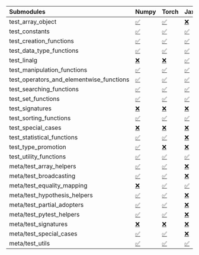 | Submodules                               | Numpy                                                                                                                           | Torch                                                                                                                           | Jax                                                                                                                             | Tensorflow                                                                                                                      |
|:-----------------------------------------|:--------------------------------------------------------------------------------------------------------------------------------|:--------------------------------------------------------------------------------------------------------------------------------|:--------------------------------------------------------------------------------------------------------------------------------|:--------------------------------------------------------------------------------------------------------------------------------|
| test_array_object                        | <a href="https://github.com/unifyai/ivy/runs/8216228917?check_suite_focus=true" rel="noopener noreferrer" target="_blank">✅</a> | <a href="https://github.com/unifyai/ivy/runs/8216231746?check_suite_focus=true" rel="noopener noreferrer" target="_blank">✅</a> | <a href="https://github.com/unifyai/ivy/runs/8216235139?check_suite_focus=true" rel="noopener noreferrer" target="_blank">❌</a> | <a href="https://github.com/unifyai/ivy/runs/8216237970?check_suite_focus=true" rel="noopener noreferrer" target="_blank">✅</a> |
| test_constants                           | <a href="https://github.com/unifyai/ivy/runs/8216229046?check_suite_focus=true" rel="noopener noreferrer" target="_blank">✅</a> | <a href="https://github.com/unifyai/ivy/runs/8216231880?check_suite_focus=true" rel="noopener noreferrer" target="_blank">✅</a> | <a href="https://github.com/unifyai/ivy/runs/8216235272?check_suite_focus=true" rel="noopener noreferrer" target="_blank">✅</a> | <a href="https://github.com/unifyai/ivy/runs/8216238054?check_suite_focus=true" rel="noopener noreferrer" target="_blank">✅</a> |
| test_creation_functions                  | <a href="https://github.com/unifyai/ivy/runs/8216229149?check_suite_focus=true" rel="noopener noreferrer" target="_blank">✅</a> | <a href="https://github.com/unifyai/ivy/runs/8216232045?check_suite_focus=true" rel="noopener noreferrer" target="_blank">✅</a> | <a href="https://github.com/unifyai/ivy/runs/8216235390?check_suite_focus=true" rel="noopener noreferrer" target="_blank">✅</a> | <a href="https://github.com/unifyai/ivy/runs/8216238161?check_suite_focus=true" rel="noopener noreferrer" target="_blank">✅</a> |
| test_data_type_functions                 | <a href="https://github.com/unifyai/ivy/runs/8216229254?check_suite_focus=true" rel="noopener noreferrer" target="_blank">✅</a> | <a href="https://github.com/unifyai/ivy/runs/8216232178?check_suite_focus=true" rel="noopener noreferrer" target="_blank">✅</a> | <a href="https://github.com/unifyai/ivy/runs/8216235520?check_suite_focus=true" rel="noopener noreferrer" target="_blank">✅</a> | <a href="https://github.com/unifyai/ivy/runs/8216238242?check_suite_focus=true" rel="noopener noreferrer" target="_blank">✅</a> |
| test_linalg                              | <a href="https://github.com/unifyai/ivy/runs/8216229375?check_suite_focus=true" rel="noopener noreferrer" target="_blank">❌</a> | <a href="https://github.com/unifyai/ivy/runs/8216232335?check_suite_focus=true" rel="noopener noreferrer" target="_blank">❌</a> | <a href="https://github.com/unifyai/ivy/runs/8216235639?check_suite_focus=true" rel="noopener noreferrer" target="_blank">✅</a> | <a href="https://github.com/unifyai/ivy/runs/8216238327?check_suite_focus=true" rel="noopener noreferrer" target="_blank">❌</a> |
| test_manipulation_functions              | <a href="https://github.com/unifyai/ivy/runs/8216229496?check_suite_focus=true" rel="noopener noreferrer" target="_blank">✅</a> | <a href="https://github.com/unifyai/ivy/runs/8216232522?check_suite_focus=true" rel="noopener noreferrer" target="_blank">✅</a> | <a href="https://github.com/unifyai/ivy/runs/8216235750?check_suite_focus=true" rel="noopener noreferrer" target="_blank">✅</a> | <a href="https://github.com/unifyai/ivy/runs/8216238421?check_suite_focus=true" rel="noopener noreferrer" target="_blank">✅</a> |
| test_operators_and_elementwise_functions | <a href="https://github.com/unifyai/ivy/runs/8216229606?check_suite_focus=true" rel="noopener noreferrer" target="_blank">✅</a> | <a href="https://github.com/unifyai/ivy/runs/8216232739?check_suite_focus=true" rel="noopener noreferrer" target="_blank">✅</a> | <a href="https://github.com/unifyai/ivy/runs/8216235866?check_suite_focus=true" rel="noopener noreferrer" target="_blank">✅</a> | <a href="https://github.com/unifyai/ivy/runs/8216238522?check_suite_focus=true" rel="noopener noreferrer" target="_blank">✅</a> |
| test_searching_functions                 | <a href="https://github.com/unifyai/ivy/runs/8216229770?check_suite_focus=true" rel="noopener noreferrer" target="_blank">✅</a> | <a href="https://github.com/unifyai/ivy/runs/8216232899?check_suite_focus=true" rel="noopener noreferrer" target="_blank">✅</a> | <a href="https://github.com/unifyai/ivy/runs/8216235996?check_suite_focus=true" rel="noopener noreferrer" target="_blank">✅</a> | <a href="https://github.com/unifyai/ivy/runs/8216238635?check_suite_focus=true" rel="noopener noreferrer" target="_blank">✅</a> |
| test_set_functions                       | <a href="https://github.com/unifyai/ivy/runs/8216229907?check_suite_focus=true" rel="noopener noreferrer" target="_blank">✅</a> | <a href="https://github.com/unifyai/ivy/runs/8216233039?check_suite_focus=true" rel="noopener noreferrer" target="_blank">✅</a> | <a href="https://github.com/unifyai/ivy/runs/8216236126?check_suite_focus=true" rel="noopener noreferrer" target="_blank">✅</a> | <a href="https://github.com/unifyai/ivy/runs/8216238762?check_suite_focus=true" rel="noopener noreferrer" target="_blank">✅</a> |
| test_signatures                          | <a href="https://github.com/unifyai/ivy/runs/8216230009?check_suite_focus=true" rel="noopener noreferrer" target="_blank">❌</a> | <a href="https://github.com/unifyai/ivy/runs/8216233172?check_suite_focus=true" rel="noopener noreferrer" target="_blank">❌</a> | <a href="https://github.com/unifyai/ivy/runs/8216236239?check_suite_focus=true" rel="noopener noreferrer" target="_blank">❌</a> | <a href="https://github.com/unifyai/ivy/runs/8216238861?check_suite_focus=true" rel="noopener noreferrer" target="_blank">❌</a> |
| test_sorting_functions                   | <a href="https://github.com/unifyai/ivy/runs/8216230106?check_suite_focus=true" rel="noopener noreferrer" target="_blank">✅</a> | <a href="https://github.com/unifyai/ivy/runs/8216233278?check_suite_focus=true" rel="noopener noreferrer" target="_blank">✅</a> | <a href="https://github.com/unifyai/ivy/runs/8216236345?check_suite_focus=true" rel="noopener noreferrer" target="_blank">✅</a> | <a href="https://github.com/unifyai/ivy/runs/8216238950?check_suite_focus=true" rel="noopener noreferrer" target="_blank">✅</a> |
| test_special_cases                       | <a href="https://github.com/unifyai/ivy/runs/8216230253?check_suite_focus=true" rel="noopener noreferrer" target="_blank">❌</a> | <a href="https://github.com/unifyai/ivy/runs/8216233384?check_suite_focus=true" rel="noopener noreferrer" target="_blank">❌</a> | <a href="https://github.com/unifyai/ivy/runs/8216236443?check_suite_focus=true" rel="noopener noreferrer" target="_blank">❌</a> | <a href="https://github.com/unifyai/ivy/runs/8216239040?check_suite_focus=true" rel="noopener noreferrer" target="_blank">❌</a> |
| test_statistical_functions               | <a href="https://github.com/unifyai/ivy/runs/8216230354?check_suite_focus=true" rel="noopener noreferrer" target="_blank">✅</a> | <a href="https://github.com/unifyai/ivy/runs/8216233485?check_suite_focus=true" rel="noopener noreferrer" target="_blank">✅</a> | <a href="https://github.com/unifyai/ivy/runs/8216236550?check_suite_focus=true" rel="noopener noreferrer" target="_blank">❌</a> | <a href="https://github.com/unifyai/ivy/runs/8216239142?check_suite_focus=true" rel="noopener noreferrer" target="_blank">❌</a> |
| test_type_promotion                      | <a href="https://github.com/unifyai/ivy/runs/8216230463?check_suite_focus=true" rel="noopener noreferrer" target="_blank">✅</a> | <a href="https://github.com/unifyai/ivy/runs/8216233585?check_suite_focus=true" rel="noopener noreferrer" target="_blank">❌</a> | <a href="https://github.com/unifyai/ivy/runs/8216236663?check_suite_focus=true" rel="noopener noreferrer" target="_blank">❌</a> | <a href="https://github.com/unifyai/ivy/runs/8216239231?check_suite_focus=true" rel="noopener noreferrer" target="_blank">❌</a> |
| test_utility_functions                   | <a href="https://github.com/unifyai/ivy/runs/8216230578?check_suite_focus=true" rel="noopener noreferrer" target="_blank">✅</a> | <a href="https://github.com/unifyai/ivy/runs/8216233696?check_suite_focus=true" rel="noopener noreferrer" target="_blank">✅</a> | <a href="https://github.com/unifyai/ivy/runs/8216236759?check_suite_focus=true" rel="noopener noreferrer" target="_blank">✅</a> | <a href="https://github.com/unifyai/ivy/runs/8216239327?check_suite_focus=true" rel="noopener noreferrer" target="_blank">✅</a> |
| meta/test_array_helpers                  | <a href="https://github.com/unifyai/ivy/runs/8216230740?check_suite_focus=true" rel="noopener noreferrer" target="_blank">✅</a> | <a href="https://github.com/unifyai/ivy/runs/8216233813?check_suite_focus=true" rel="noopener noreferrer" target="_blank">✅</a> | <a href="https://github.com/unifyai/ivy/runs/8216236951?check_suite_focus=true" rel="noopener noreferrer" target="_blank">❌</a> | <a href="https://github.com/unifyai/ivy/runs/8216239441?check_suite_focus=true" rel="noopener noreferrer" target="_blank">✅</a> |
| meta/test_broadcasting                   | <a href="https://github.com/unifyai/ivy/runs/8216230843?check_suite_focus=true" rel="noopener noreferrer" target="_blank">✅</a> | <a href="https://github.com/unifyai/ivy/runs/8216233948?check_suite_focus=true" rel="noopener noreferrer" target="_blank">✅</a> | <a href="https://github.com/unifyai/ivy/runs/8216237032?check_suite_focus=true" rel="noopener noreferrer" target="_blank">❌</a> | <a href="https://github.com/unifyai/ivy/runs/8216239557?check_suite_focus=true" rel="noopener noreferrer" target="_blank">✅</a> |
| meta/test_equality_mapping               | <a href="https://github.com/unifyai/ivy/runs/8216230948?check_suite_focus=true" rel="noopener noreferrer" target="_blank">❌</a> | <a href="https://github.com/unifyai/ivy/runs/8216234094?check_suite_focus=true" rel="noopener noreferrer" target="_blank">✅</a> | <a href="https://github.com/unifyai/ivy/runs/8216237130?check_suite_focus=true" rel="noopener noreferrer" target="_blank">✅</a> | <a href="https://github.com/unifyai/ivy/runs/8216239655?check_suite_focus=true" rel="noopener noreferrer" target="_blank">✅</a> |
| meta/test_hypothesis_helpers             | <a href="https://github.com/unifyai/ivy/runs/8216231047?check_suite_focus=true" rel="noopener noreferrer" target="_blank">✅</a> | <a href="https://github.com/unifyai/ivy/runs/8216234234?check_suite_focus=true" rel="noopener noreferrer" target="_blank">✅</a> | <a href="https://github.com/unifyai/ivy/runs/8216237231?check_suite_focus=true" rel="noopener noreferrer" target="_blank">❌</a> | <a href="https://github.com/unifyai/ivy/runs/8216239788?check_suite_focus=true" rel="noopener noreferrer" target="_blank">✅</a> |
| meta/test_partial_adopters               | <a href="https://github.com/unifyai/ivy/runs/8216231138?check_suite_focus=true" rel="noopener noreferrer" target="_blank">✅</a> | <a href="https://github.com/unifyai/ivy/runs/8216234371?check_suite_focus=true" rel="noopener noreferrer" target="_blank">✅</a> | <a href="https://github.com/unifyai/ivy/runs/8216237381?check_suite_focus=true" rel="noopener noreferrer" target="_blank">❌</a> | <a href="https://github.com/unifyai/ivy/runs/8216239910?check_suite_focus=true" rel="noopener noreferrer" target="_blank">✅</a> |
| meta/test_pytest_helpers                 | <a href="https://github.com/unifyai/ivy/runs/8216231250?check_suite_focus=true" rel="noopener noreferrer" target="_blank">✅</a> | <a href="https://github.com/unifyai/ivy/runs/8216234504?check_suite_focus=true" rel="noopener noreferrer" target="_blank">✅</a> | <a href="https://github.com/unifyai/ivy/runs/8216237498?check_suite_focus=true" rel="noopener noreferrer" target="_blank">❌</a> | <a href="https://github.com/unifyai/ivy/runs/8216240012?check_suite_focus=true" rel="noopener noreferrer" target="_blank">✅</a> |
| meta/test_signatures                     | <a href="https://github.com/unifyai/ivy/runs/8216231363?check_suite_focus=true" rel="noopener noreferrer" target="_blank">❌</a> | <a href="https://github.com/unifyai/ivy/runs/8216234672?check_suite_focus=true" rel="noopener noreferrer" target="_blank">❌</a> | <a href="https://github.com/unifyai/ivy/runs/8216237605?check_suite_focus=true" rel="noopener noreferrer" target="_blank">❌</a> | <a href="https://github.com/unifyai/ivy/runs/8216240122?check_suite_focus=true" rel="noopener noreferrer" target="_blank">❌</a> |
| meta/test_special_cases                  | <a href="https://github.com/unifyai/ivy/runs/8216231479?check_suite_focus=true" rel="noopener noreferrer" target="_blank">✅</a> | <a href="https://github.com/unifyai/ivy/runs/8216234825?check_suite_focus=true" rel="noopener noreferrer" target="_blank">✅</a> | <a href="https://github.com/unifyai/ivy/runs/8216237714?check_suite_focus=true" rel="noopener noreferrer" target="_blank">❌</a> | <a href="https://github.com/unifyai/ivy/runs/8216240225?check_suite_focus=true" rel="noopener noreferrer" target="_blank">✅</a> |
| meta/test_utils                          | <a href="https://github.com/unifyai/ivy/runs/8216231606?check_suite_focus=true" rel="noopener noreferrer" target="_blank">✅</a> | <a href="https://github.com/unifyai/ivy/runs/8216234974?check_suite_focus=true" rel="noopener noreferrer" target="_blank">✅</a> | <a href="https://github.com/unifyai/ivy/runs/8216237855?check_suite_focus=true" rel="noopener noreferrer" target="_blank">✅</a> | <a href="https://github.com/unifyai/ivy/runs/8216240357?check_suite_focus=true" rel="noopener noreferrer" target="_blank">✅</a> |